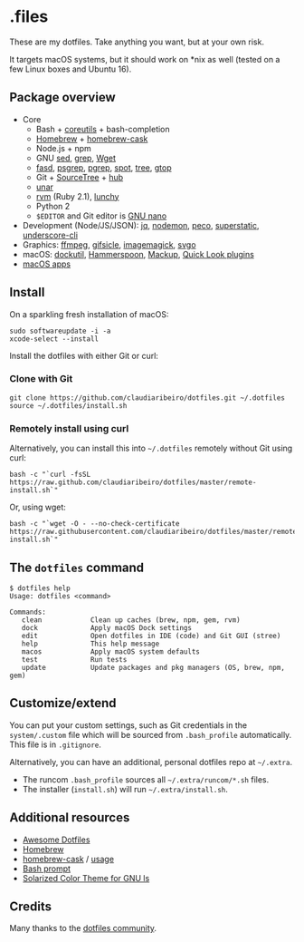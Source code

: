 # .files

These are my dotfiles. Take anything you want, but at your own risk.

It targets macOS systems, but it should work on *nix as well (tested on a few Linux boxes and Ubuntu 16).

## Package overview

* Core
  * Bash + [coreutils](https://en.wikipedia.org/wiki/GNU_Core_Utilities) + bash-completion
  * [Homebrew](https://brew.sh) + [homebrew-cask](https://caskroom.github.io)
  * Node.js + npm
  * GNU [sed](https://www.gnu.org/software/sed/), [grep](https://www.gnu.org/software/grep/), [Wget](https://www.gnu.org/software/wget/)
  * [fasd](https://github.com/clvv/fasd), [psgrep](https://github.com/jvz/psgrep/blob/master/psgrep), [pgrep](https://linux.die.net/man/1/pgrep), [spot](https://github.com/guille/spot), [tree](http://mama.indstate.edu/users/ice/tree/), [gtop](https://github.com/aksakalli/gtop)
  * Git + [SourceTree](https://www.sourcetreeapp.com) + [hub](https://hub.github.com)
  * [unar](https://theunarchiver.com/command-line)
  * [rvm](https://rvm.io) (Ruby 2.1), [lunchy](https://github.com/eddiezane/lunchy)
  * Python 2
  * `$EDITOR` and Git editor is [GNU nano](https://www.nano-editor.org)
* Development (Node/JS/JSON): [jq](https://stedolan.github.io/jq), [nodemon](https://nodemon.io), [peco](https://peco.github.io), [superstatic](https://github.com/firebase/superstatic), [underscore-cli](https://github.com/ddopson/underscore-cli)
* Graphics: [ffmpeg](https://www.ffmpeg.org), [gifsicle](https://www.lcdf.org/gifsicle), [imagemagick](https://www.imagemagick.org), [svgo](https://github.com/svg/svgo)
* macOS: [dockutil](https://github.com/kcrawford/dockutil), [Hammerspoon](https://www.hammerspoon.org), [Mackup](https://github.com/lra/mackup), [Quick Look plugins](https://github.com/sindresorhus/quick-look-plugins)
* [macOS apps](https://github.com/webpro/dotfiles/blob/master/install/brew-cask.sh)

## Install

On a sparkling fresh installation of macOS:

    sudo softwareupdate -i -a
    xcode-select --install

Install the dotfiles with either Git or curl:

### Clone with Git

    git clone https://github.com/claudiaribeiro/dotfiles.git ~/.dotfiles
    source ~/.dotfiles/install.sh

### Remotely install using curl

Alternatively, you can install this into `~/.dotfiles` remotely without Git using curl:

    bash -c "`curl -fsSL https://raw.github.com/claudiaribeiro/dotfiles/master/remote-install.sh`"

Or, using wget:

    bash -c "`wget -O - --no-check-certificate https://raw.githubusercontent.com/claudiaribeiro/dotfiles/master/remote-install.sh`"

## The `dotfiles` command

    $ dotfiles help
    Usage: dotfiles <command>
    
    Commands:
       clean            Clean up caches (brew, npm, gem, rvm)
       dock             Apply macOS Dock settings
       edit             Open dotfiles in IDE (code) and Git GUI (stree)
       help             This help message
       macos            Apply macOS system defaults
       test             Run tests
       update           Update packages and pkg managers (OS, brew, npm, gem)

## Customize/extend

You can put your custom settings, such as Git credentials in the `system/.custom` file which will be sourced from `.bash_profile` automatically. This file is in `.gitignore`.

Alternatively, you can have an additional, personal dotfiles repo at `~/.extra`.

* The runcom `.bash_profile` sources all `~/.extra/runcom/*.sh` files.
* The installer (`install.sh`) will run `~/.extra/install.sh`.

## Additional resources

* [Awesome Dotfiles](https://github.com/webpro/awesome-dotfiles)
* [Homebrew](https://brew.sh)
* [homebrew-cask](https://caskroom.github.io) / [usage](https://github.com/phinze/homebrew-cask/blob/master/USAGE.md)
* [Bash prompt](https://wiki.archlinux.org/index.php/Color_Bash_Prompt)
* [Solarized Color Theme for GNU ls](https://github.com/seebi/dircolors-solarized)

## Credits

Many thanks to the [dotfiles community](https://dotfiles.github.io).
